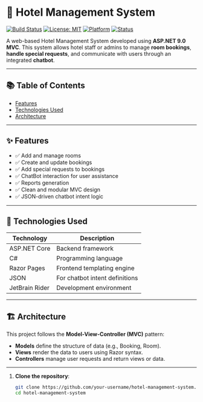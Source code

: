 # 🏨 Hotel Management System

[![Build Status](https://img.shields.io/badge/build-passing-brightgreen)](https://dotnet.microsoft.com/)
[![License: MIT](https://img.shields.io/badge/license-MIT-blue.svg)](LICENSE)
[![Platform](https://img.shields.io/badge/platform-.NET%206-blue)](https://dotnet.microsoft.com/)
[![Status](https://img.shields.io/badge/status-active-success)](#)

A web-based Hotel Management System developed using **ASP.NET 9.0 MVC**. This system allows hotel staff or admins to manage **room bookings**, **handle special requests**, and communicate with users through an integrated **chatbot**.

---

## 📚 Table of Contents

- [Features](#-features)
- [Technologies Used](#-technologies-used)
- [Architecture](#-architecture)

---

## ✨ Features

- ✅ Add and manage rooms
- ✅ Create and update bookings
- ✅ Add special requests to bookings
- ✅ ChatBot interaction for user assistance
- ✅ Reports generation
- ✅ Clean and modular MVC design
- ✅ JSON-driven chatbot intent logic

---

## 🧰 Technologies Used

| Technology     | Description                          |
|----------------|--------------------------------------|
| ASP.NET Core   | Backend framework                    |
| C#             | Programming language                 |
| Razor Pages    | Frontend templating engine           |
| JSON           | For chatbot intent definitions       |
| JetBrain Rider  | Development environment              |

---

## 🏗 Architecture

This project follows the **Model-View-Controller (MVC)** pattern:

- **Models** define the structure of data (e.g., Booking, Room).
- **Views** render the data to users using Razor syntax.
- **Controllers** manage user requests and return views or data.

---

1. **Clone the repository**:
   ```bash
   git clone https://github.com/your-username/hotel-management-system.git
   cd hotel-management-system

